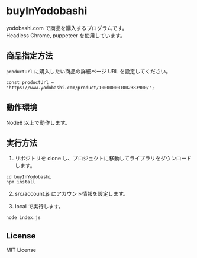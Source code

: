 # buyInYodobashi

yodobashi.com で商品を購入するプログラムです。  
Headless Chrome, puppeteer を使用しています。

## 商品指定方法

`productUrl` に購入したい商品の詳細ページ URL を設定してください。

```
const productUrl = 'https://www.yodobashi.com/product/100000001002383900/';
```

## 動作環境

Node8 以上で動作します。

## 実行方法

1. リポジトリを clone し、プロジェクトに移動してライブラリをダウンロードします。

```
cd buyInYodobashi
npm install
```

2. src/account.js にアカウント情報を設定します。

3. local で実行します。

```
node index.js
```

## License

MIT License
